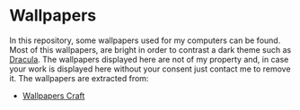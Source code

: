 # Wallpapers
In this repository, some wallpapers used for my computers can be found. Most of
this wallpapers, are bright in order to contrast a dark theme such as [Dracula](
draculatheme.com). The wallpapers displayed here are not of my property and, in
case your work is displayed here without your consent just contact me to remove
it. The wallpapers are extracted from:

- [Wallpapers Craft](wallpaperscraft.com)
